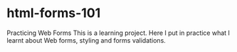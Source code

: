 # html-forms-101
Practicing Web Forms
This is a learning project. Here I put in practice what I learnt about Web forms, styling and forms validations.
